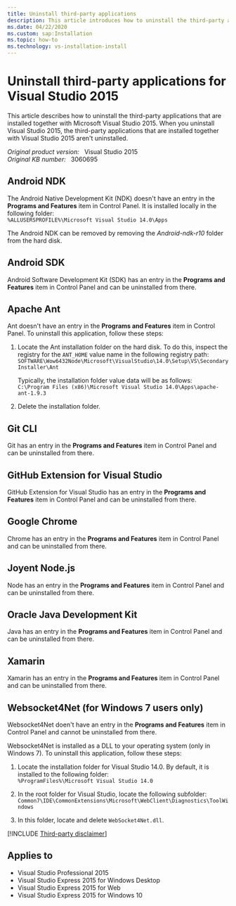 ```yaml
---
title: Uninstall third-party applications
description: This article introduces how to uninstall the third-party applications that are installed together with Visual Studio 2015.
ms.date: 04/22/2020
ms.custom: sap:Installation
ms.topic: how-to
ms.technology: vs-installation-install
---
```

# Uninstall third-party applications for Visual Studio 2015

This article describes how to uninstall the third-party applications that are installed together with Microsoft Visual Studio 2015. When you uninstall Visual Studio 2015, the third-party applications that are installed together with Visual Studio 2015 aren't uninstalled.

_Original product version:_ &nbsp; Visual Studio 2015  
_Original KB number:_ &nbsp; 3060695

## Android NDK

The Android Native Development Kit (NDK) doesn't have an entry in the **Programs and Features** item in Control Panel. It is installed locally in the following folder:  
`%ALLUSERSPROFILE%\Microsoft Visual Studio 14.0\Apps`

The Android NDK can be removed by removing the *Android-ndk-r10* folder from the hard disk.

## Android SDK

Android Software Development Kit (SDK) has an entry in the **Programs and Features** item in Control Panel and can be uninstalled from there.

## Apache Ant

Ant doesn't have an entry in the **Programs and Features** item in Control Panel. To uninstall this application, follow these steps:

1. Locate the Ant installation folder on the hard disk. To do this, inspect the registry for the `ANT_HOME` value name in the following registry path:  
    `SOFTWARE\Wow6432Node\Microsoft\VisualStudio\14.0\Setup\VS\SecondaryInstaller\Ant`  

    Typically, the installation folder value data will be as follows:  
    `C:\Program Files (x86)\Microsoft Visual Studio 14.0\Apps\apache-ant-1.9.3`

2. Delete the installation folder.

## Git CLI

Git has an entry in the **Programs and Features** item in Control Panel and can be uninstalled from there.

## GitHub Extension for Visual Studio

GitHub Extension for Visual Studio has an entry in the **Programs and Features** item in Control Panel and can be uninstalled from there.

## Google Chrome

Chrome has an entry in the **Programs and Features** item in Control Panel and can be uninstalled from there.

## Joyent Node.js

Node has an entry in the **Programs and Features** item in Control Panel and can be uninstalled from there.

## Oracle Java Development Kit

Java has an entry in the **Programs and Features** item in Control Panel and can be uninstalled from there.

## Xamarin

Xamarin has an entry in the **Programs and Features** item in Control Panel and can be uninstalled from there.

## Websocket4Net (for Windows 7 users only)

Websocket4Net doen't have an entry in the **Programs and Features** item in Control Panel and cannot be uninstalled from there.

Websocket4Net is installed as a DLL to your operating system (only in Windows 7). To uninstall this application, follow these steps:

1. Locate the installation folder for Visual Studio 14.0. By default, it is installed to the following folder:  
    `%ProgramFiles%\Microsoft Visual Studio 14.0`

2. In the root folder for Visual Studio, locate the following subfolder:  
    `Common7\IDE\CommonExtensions\Microsoft\WebClient\Diagnostics\ToolWindows`

3. In this folder, locate and delete `WebSocket4Net.dll`.

[!INCLUDE [Third-party disclaimer](../../includes/third-party-disclaimer.md)]

## Applies to

- Visual Studio Professional 2015
- Visual Studio Express 2015 for Windows Desktop
- Visual Studio Express 2015 for Web
- Visual Studio Express 2015 for Windows 10
